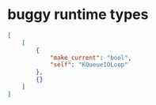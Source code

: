 # buggy runtime types

```json
[
    [
        {
            "make_current": "bool",
            "self": "KQueueIOLoop"
        },
        {}
    ]
]
```
